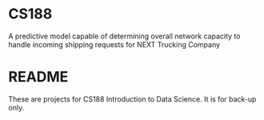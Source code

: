 # CS188
A predictive model capable of determining overall network capacity to handle incoming shipping requests for NEXT Trucking Company

# README

These are projects for CS188 Introduction to Data Science. It is for back-up only. 
